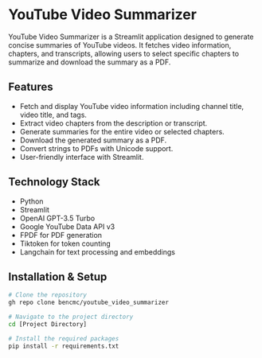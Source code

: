 # YouTube Video Summarizer

YouTube Video Summarizer is a Streamlit application designed to generate concise summaries of YouTube videos. It fetches video information, chapters, and transcripts, allowing users to select specific chapters to summarize and download the summary as a PDF.

## Features
- Fetch and display YouTube video information including channel title, video title, and tags.
- Extract video chapters from the description or transcript.
- Generate summaries for the entire video or selected chapters.
- Download the generated summary as a PDF.
- Convert strings to PDFs with Unicode support.
- User-friendly interface with Streamlit.

## Technology Stack
- Python
- Streamlit
- OpenAI GPT-3.5 Turbo
- Google YouTube Data API v3
- FPDF for PDF generation
- Tiktoken for token counting
- Langchain for text processing and embeddings

## Installation & Setup
```sh
# Clone the repository
gh repo clone bencmc/youtube_video_summarizer

# Navigate to the project directory
cd [Project Directory]

# Install the required packages
pip install -r requirements.txt


